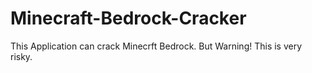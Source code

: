 # Minecraft-Bedrock-Cracker

This Application can crack Minecrft Bedrock. But Warning! This is very risky.
